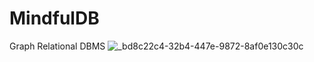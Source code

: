 # MindfulDB
Graph Relational DBMS
![_bd8c22c4-32b4-447e-9872-8af0e130c30c](https://github.com/FactEngineCommunity/MindfulDB/assets/10895608/baefe183-caa0-49c4-8697-86c8e4f6f4ed)

